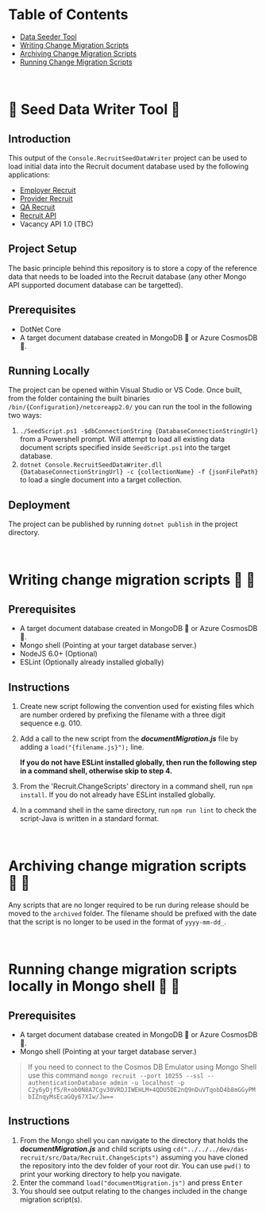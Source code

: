 # Table of Contents
* [Data Seeder Tool](#seedDataWriterTool)
* [Writing Change Migration Scripts](#authoringChangeMigrationScripts)
* [Archiving Change Migration Scripts](#archivingChangeMigrationScripts)
* [Running Change Migration Scripts](#runningChangeMigrationScripts)

&nbsp;

<a id="seedDataWriterTool"></a>
# :leaves: Seed Data Writer Tool :rocket:

## Introduction

This output of the `Console.RecruitSeedDataWriter` project can be used to load initial data into the Recruit document database used by the following applications:
- [Employer Recruit](https://github.com/SkillsFundingAgency/das-recruit/tree/master/src/Employer/Employer.Web)
- [Provider Recruit](https://github.com/SkillsFundingAgency/das-recruit/tree/master/src/Provider/Provider.Web)
- [QA Recruit](https://github.com/SkillsFundingAgency/das-recruit/tree/master/src/QA/QA.Web)
- [Recruit API](https://github.com/SkillsFundingAgency/das-recruit-api)
- Vacancy API 1.0 (TBC)

## Project Setup

The basic principle behind this repository is to store a copy of the reference data that needs to be loaded into the Recruit database (any other Mongo API supported document database can be targetted).

## Prerequisites

- DotNet Core
- A target document database created in MongoDB :leaves: or Azure CosmosDB :rocket:.

## Running Locally

The project can be opened within Visual Studio or VS Code. Once built, from the folder containing the built binaries `/bin/{Configuration}/netcoreapp2.0/` you can run the tool in the following two ways:
1. `./SeedScript.ps1 -$dbConnectionString {DatabaseConnectionStringUrl}` from a Powershell prompt. Will attempt to load all existing data document scripts specified inside `SeedScript.ps1` into the target database.
2. `dotnet Console.RecruitSeedDataWriter.dll {DatabaseConnectionStringUrl} -c {collectionName} -f {jsonFilePath}` to load a single document into a target collection.

## Deployment

The project can be published by running `dotnet publish` in the project directory.

&nbsp;

<a id="authoringChangeMigrationScripts"></a>
# Writing change migration scripts :leaves: :scroll:

## Prerequisites

- A target document database created in MongoDB :leaves: or Azure CosmosDB :rocket:.
- Mongo shell (Pointing at your target database server.)
- NodeJS 6.0+ (Optional)
- ESLint (Optionally already installed globally)

## Instructions

1. Create new script following the convention used for existing files which are number ordered by prefixing the filename with a three digit sequence e.g. 010.
2. Add a call to the new script from the **_documentMigration.js_** file by adding a `load("{filename.js}");` line.

   **If you do not have ESLint installed globally, then run the following step in a command shell, otherwise skip to step 4.**
3. From the 'Recruit.ChangeScripts' directory in a command shell, run `npm install`. If you do not already have ESLint installed globally.
4. In a command shell in the same directory, run `npm run lint` to check the script-Java is written in a standard format.

&nbsp;

<a id="archivingChangeMigrationScripts"></a>
# Archiving change migration scripts :leaves: :scroll:

Any scripts that are no longer required to be run during release should be moved to the `archived` folder. The filename should be prefixed with the date that the script is no longer to be used in the format of `yyyy-mm-dd_`.

&nbsp;

<a id="runningChangeMigrationScripts"></a>
# Running change migration scripts locally in Mongo shell :leaves: :shell:

## Prerequisites

- A target document database created in MongoDB :leaves: or Azure CosmosDB :rocket:.
- Mongo shell (Pointing at your target database server.)

> If you need to connect to the Cosmos DB Emulator using Mongo Shell use this command
`mongo recruit --port 10255 --ssl --authenticationDatabase admin -u localhost -p C2y6yDjf5/R+ob0N8A7Cgv30VRDJIWEHLM+4QDU5DE2nQ9nDuVTqobD4b8mGGyPMbIZnqyMsEcaGQy67XIw/Jw==`

## Instructions

1. From the Mongo shell you can navigate to the directory that holds the **_documentMigration.js_** and child scripts using `cd("../../../dev/das-recruit/src/Data/Recruit.ChangeScipts")` assuming you have cloned the repository into the dev folder of your root dir. You can use `pwd()` to print your working directory to help you navigate.
2. Enter the command `load("documentMigration.js")` and press <kbd>Enter</kbd>
3. You should see output relating to the changes included in the change migration script(s).
